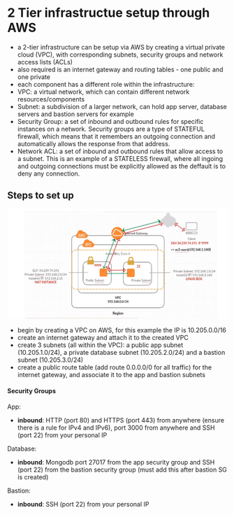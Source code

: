 # 2 Tier infrastructue setup through AWS
- a 2-tier infrastructure can be setup via AWS by creating a virtual private cloud (VPC), with corresponding subnets, security groups and network access lists (ACLs)
- also required is an internet gateway and routing tables - one public and one private
- each component has a different role within the infrastructure:
- VPC: a virtual network, which can contain different network resources/components
- Subnet: a subdivision of a larger network, can hold app server, database servers and bastion servers for example
- Security Group: a set of inbound and outbound rules for specific instances on a network. Security groups are a type of STATEFUL firewall, which means that it remembers an outgoing connection and automatically allows the response from that address.
- Network ACL: a set of inbound and outbound rules that allow access to a subnet. This is an example of a STATELESS firewall, where all ingoing and outgoing connections must be explicitly allowed as the deffault is to deny any connection.

## Steps to set up

![2 tier with AWS](AWS_2tier.png)
- begin by creating a VPC on AWS, for this example the IP is 10.205.0.0/16
- create an internet gateway and attach it to the created VPC
- create 3 subnets (all within the VPC): a public app subnet (10.205.1.0/24), a private database subnet (10.205.2.0/24) and a bastion subnet (10.205.3.0/24)
- create a public route table (add route 0.0.0.0/0 for all traffic) for the internet gateway, and associate it to the app and bastion subnets

#### Security Groups

App:
- **inbound**: HTTP (port 80) and HTTPS (port 443) from anywhere (ensure there is a rule for IPv4 and IPv6), port 3000 from anywhere and SSH (port 22) from your personal IP

Database:
- **inbound**: Mongodb port 27017 from the app security group and SSH (port 22) from the bastion security group (must add this after bastion SG is created)

Bastion:
- **inbound**: SSH (port 22) from your personal IP